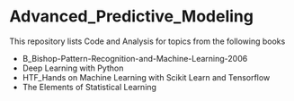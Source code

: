 # Advanced_Predictive_Modeling

This repository lists Code and Analysis for topics from the following books

- B_Bishop-Pattern-Recognition-and-Machine-Learning-2006
- Deep Learning with Python
- HTF_Hands on Machine Learning with Scikit Learn and Tensorflow
- The Elements of Statistical Learning
